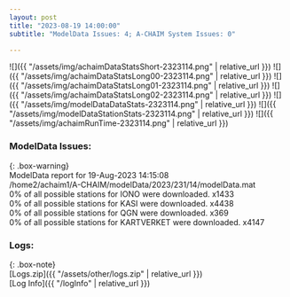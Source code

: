 ```yaml
---
layout: post
title: "2023-08-19 14:00:00"
subtitle: "ModelData Issues: 4; A-CHAIM System Issues: 0"

---
```


![]({{ "/assets/img/achaimDataStatsShort-2323114.png" | relative_url }})
![]({{ "/assets/img/achaimDataStatsLong00-2323114.png" | relative_url }})
![]({{ "/assets/img/achaimDataStatsLong01-2323114.png" | relative_url }})
![]({{ "/assets/img/achaimDataStatsLong02-2323114.png" | relative_url }})
![]({{ "/assets/img/modelDataDataStats-2323114.png" | relative_url }})
![]({{ "/assets/img/modelDataStationStats-2323114.png" | relative_url }})
![]({{ "/assets/img/achaimRunTime-2323114.png" | relative_url }})


### ModelData Issues:  
  
{: .box-warning}  
 ModelData report for 19-Aug-2023 14:15:08   
 /home2/achaim1/A-CHAIM/modelData/2023/231/14/modelData.mat   
 0% of all possible stations for IONO were downloaded. x1433   
 0% of all possible stations for KASI were downloaded. x4438   
 0% of all possible stations for QGN were downloaded. x369   
 0% of all possible stations for KARTVERKET were downloaded. x4147   
  


### Logs:  
  
{: .box-note}  
[Logs.zip]({{ "/assets/other/logs.zip" | relative_url }})  
[Log Info]({{ "/logInfo" | relative_url }})  
